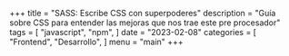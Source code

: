 +++
title = "SASS: Escribe CSS con superpoderes"
description = "Guía sobre CSS para entender las mejoras que nos trae este pre procesador"
tags = [
    "javascript",
    "npm",
]
date = "2023-02-08"
categories = [
    "Frontend",
    "Desarrollo",
]
menu = "main"
+++